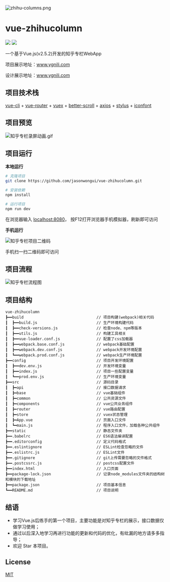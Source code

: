 ![zhihu-columns.png](http://upload-images.jianshu.io/upload_images/1158621-c2895c861d876ba8.png?imageMogr2/auto-orient/strip%7CimageView2/2/w/1240)

# vue-zhihucolumn 
[![](https://img.shields.io/badge/ZCOOL-%E6%B2%B9%E6%9F%91%E9%B8%9F%E6%A2%A8-yellow.svg)](http://www.zcool.com.cn/u/15243725) [![](https://img.shields.io/badge/WeChat-JASON%E6%B2%B9%E6%9F%91%E9%B8%9F%E6%A2%A8-green.svg)](https://www.jianshu.com/p/4f49400c4c91)

一个基于Vue.js(v2.5.2)开发的知乎专栏WebApp

项目展示地址：www.ygnili.com

设计展示地址：www.ygnili.com 

## 项目技术栈

[vue-cli](https://github.com/vuejs/vue-cli) + [vue-router](https://github.com/vuejs/vue-router) + [vuex](https://github.com/vuejs/vuex) + [better-scroll](https://github.com/ustbhuangyi/better-scroll) + [axios](https://github.com/axios/axios) + [stylus](http://www.zhangxinxu.com/jq/stylus/) + [iconfont](http://iconfont.cn/)

## 项目预览

![知乎专栏录屏动画.gif](http://upload-images.jianshu.io/upload_images/1158621-19a79cc8ff660878.gif?imageMogr2/auto-orient/strip%7CimageView2/2/w/800)

## 项目运行

**本地运行**

``` bash
# 克隆项目
git clone https://github.com/jasonwongui/vue-zhihucolumn.git

# 安装依赖
npm install

# 运行项目
npm run dev
```
在浏览器输入 [localhost:8080](http://localhost:8080)，
按F12打开浏览器手机模拟器，刷新即可访问

**手机运行**

![知乎专栏项目二维码](http://upload-images.jianshu.io/upload_images/1158621-c438f6f9f4ae3ad6.png?imageMogr2/auto-orient/strip%7CimageView2/2/w/200)

手机扫一扫二维码即可访问

## 项目流程

![知乎专栏流程图](http://on-img.com/chart_image/5a50cba8e4b010a6e7052c4a.png)

## 项目结构
```
vue-zhihucolumn
┣━━build                                // 项目构建(webpack)相关代码
┃  ┣━━build.js                          // 生产环境构建代码
┃  ┣━━check-versions.js                 // 检查node、npm等版本               
┃  ┣━━utils.js                          // 构建工具相关
┃  ┣━━vue-loader.conf.js                // 配置了css加载器
┃  ┣━━webpack.base.conf.js              // webpack基础配置
┃  ┣━━webpack.dev.conf.js               // webpack开发环境配置
┃  ┗━━webpack.prod.conf.js              // webpack生产环境配置
┣━━config                               // 项目开发环境配置
┃  ┣━━dev.env.js                        // 开发环境变量
┃  ┣━━index.js                          // 项目一些配置变量
┃  ┗━━prod.env.js                       // 生产环境变量
┣━━src                                  // 源码目录
┃  ┣━api                                // 接口数据请求
┃  ┣━base                               // vue基础组件
┃  ┣━common                             // 公共资源文件
┃  ┣━components                         // vue公共业务组件
┃  ┣━router                             // vue路由配置
┃  ┣━store                              // vuex状态管理
┃  ┣━App.vue                            // 页面入口文件
┃  ┗━main.js                            // 程序入口文件，加载各种公共组件
┣━━static                               // 静态文件夹
┣━━.babelrc                             // ES6语法编译配置
┣━━.editorconfig                        // 定义代码格式
┣━━.eslintignore                        // ESLint检查忽略的文件
┣━━.eslistrc.js                         // ESLint文件
┣━━.gitignore                           // git上传需要忽略的文件格式
┣━━.postcssrc.js                        // postcss配置文件
┣━━index.html                           // 入口页面
┣━━package-lock.json                    // 记录node_modules文件夹的结构树和模块的下载地址
┣━━package.json                         // 项目基本信息
┗━━README.md                            // 项目说明
```

## 结语

* 学习Vue.js后练手的第一个项目，主要功能是对知乎专栏的展示，接口数据仅做学习使用；
* 通过以后深入地学习再进行功能的更新和代码的优化，有纰漏的地方请多多指导；
* 欢迎 Star 本项目。


## License
[MIT](https://github.com/GaryChangCN/zhihu-daily-byVuejs/blob/master/LICENSE)